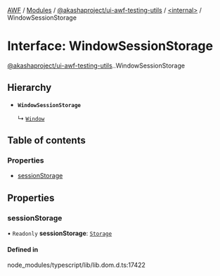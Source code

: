 [AWF](../README.md) / [Modules](../modules.md) / [@akashaproject/ui-awf-testing-utils](../modules/akashaproject_ui_awf_testing_utils.md) / [<internal\>](../modules/akashaproject_ui_awf_testing_utils._internal_.md) / WindowSessionStorage

# Interface: WindowSessionStorage

[@akashaproject/ui-awf-testing-utils](../modules/akashaproject_ui_awf_testing_utils.md).[<internal>](../modules/akashaproject_ui_awf_testing_utils._internal_.md).WindowSessionStorage

## Hierarchy

- **`WindowSessionStorage`**

  ↳ [`Window`](akashaproject_ui_awf_testing_utils._internal_.Window.md)

## Table of contents

### Properties

- [sessionStorage](akashaproject_ui_awf_testing_utils._internal_.WindowSessionStorage.md#sessionstorage)

## Properties

### sessionStorage

• `Readonly` **sessionStorage**: [`Storage`](../modules/akashaproject_ui_awf_testing_utils._internal_.md#storage)

#### Defined in

node_modules/typescript/lib/lib.dom.d.ts:17422
